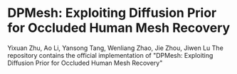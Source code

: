# DPMesh: Exploiting Diffusion Prior for Occluded Human Mesh Recovery
####
Yixuan Zhu, Ao Li, Yansong Tang, Wenliang Zhao, Jie Zhou, Jiwen Lu
The repository contains the official implementation of "DPMesh: Exploiting Diffusion Prior for Occluded Human Mesh Recovery"
